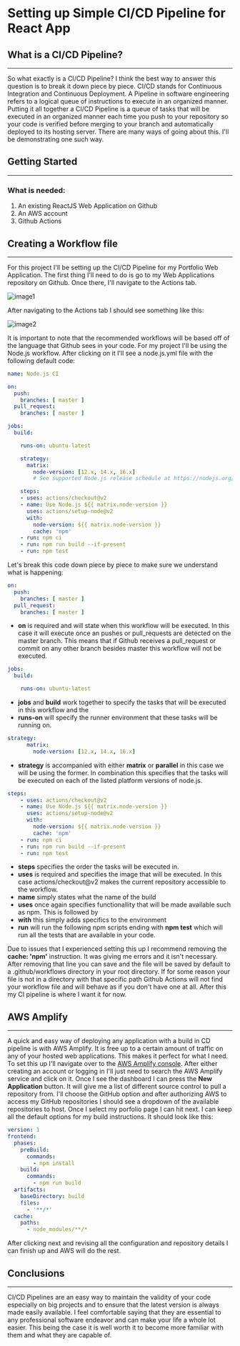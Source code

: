 # Setting up Simple CI/CD Pipeline for React App

## What is a CI/CD Pipeline?

---

So what exactly is a CI/CD Pipeline? I think the best way to answer this question is to break it down piece by piece. CI/CD stands for Continuous Integration and Continuous Deployment. A Pipeline in software engineering refers to a logical queue of instructions to execute in an organized manner. Putting it all together a CI/CD Pipeline is a queue of tasks that will be executed in an organized manner each time you push to your repository so your code is verified before merging to your branch and automatically deployed to its hosting server. There are many ways of going about this. I'll be demonstrating one such way.

## Getting Started

---

### What is needed:
1. An existing ReactJS Web Application on Github
2. An AWS account
3. Github Actions

## Creating a Workflow file

---

For this project I'll be setting up the CI/CD Pipeline for my Portfolio Web Application. The first thing I'll need to do is go to my Web Applications repository on Github. Once there, I'll navigate to the Actions tab.

![image1](https://tanner-portfolio-blog-images.s3.us-west-1.amazonaws.com/BlogPost6/Images/image1.png)

After navigating to the Actions tab I should see something like this:

![image2](https://tanner-portfolio-blog-images.s3.us-west-1.amazonaws.com/BlogPost6/Images/image2.png)

It is important to note that the recommended workflows will be based off of the language that Github sees in your code. For my project I'll be using the Node.js workflow. After clicking on it I'll see a node.js.yml file with the following default code:

```yml
name: Node.js CI

on:
  push:
    branches: [ master ]
  pull_request:
    branches: [ master ]

jobs:
  build:

    runs-on: ubuntu-latest

    strategy:
      matrix:
        node-version: [12.x, 14.x, 16.x]
        # See supported Node.js release schedule at https://nodejs.org/en/about/releases/

    steps:
    - uses: actions/checkout@v2
    - name: Use Node.js ${{ matrix.node-version }}
      uses: actions/setup-node@v2
      with:
        node-version: ${{ matrix.node-version }}
        cache: 'npm'
    - run: npm ci
    - run: npm run build --if-present
    - run: npm test
```

Let's break this code down piece by piece to make sure we understand what is happening:

```yml
on:
  push:
    branches: [ master ]
  pull_request:
    branches: [ master ]
```

- **on** is required and will state when this workflow will be executed. In this case it will execute once an pushes or pull_requests are detected on the master branch. This means that if Github receives a pull_request or commit on any other branch besides master this workflow will not be executed. 

```yml
jobs:
  build:

    runs-on: ubuntu-latest
```

- **jobs** and **build** work together to specify the tasks that will be executed in this workflow and the 
- **runs-on** will specify the runner environment that these tasks will be running on.

```yml
strategy:
      matrix:
        node-version: [12.x, 14.x, 16.x]
```

- **strategy** is accompanied with either **matrix** or **parallel** in this case we will be using the former. In combination this specifies that the tasks will be executed on each of the listed platform versions of node.js.

```yml
steps:
    - uses: actions/checkout@v2
    - name: Use Node.js ${{ matrix.node-version }}
      uses: actions/setup-node@v2
      with:
        node-version: ${{ matrix.node-version }}
        cache: 'npm'
    - run: npm ci
    - run: npm run build --if-present
    - run: npm test
```

- **steps** specifies the order the tasks will be executed in.
- **uses** is required and specifies the image that will be executed. In this case actions/checkout@v2 makes the current repository accessible to the workflow. 
- **name** simply states what the name of the build
- **uses** once again specifies functionallity that will be made available such as npm. This is followed by    
- **with** this simply adds specifics to the environment
- **run** will run the following npm scripts ending with **npm test** which will run all the tests that are available in your code.


Due to issues that I experienced setting this up I recommend removing the **cache: 'npm'** instruction. It was giving me errors and it isn't necessary. After removing that line you can save and the file will be saved by default to a .github/workflows directory in your root directory. If for some reason your file is not in a directory with that specific path Github Actions will not find your workflow file and will behave as if you don't have one at all. After this my CI pipeline is where I want it for now.

## AWS Amplify 

---

A quick and easy way of deploying any application with a build in CD pipeline is with AWS Amplify. It is free up to a certain amount of traffic on any of your hosted web applications. This makes it perfect for what I need. To set this up I'll navigate over to the [AWS Amplify console](https://aws.amazon.com/es/amplify/). After either creating an account or logging in I'll just need to search the AWS Amplify service and click on it. Once I see the dashboard I can press the **New Application** button. It will give me a list of different source control to pull a repository from. I'll choose the GitHub option and after authorizing AWS to access my GitHub repositories I should see a dropdown of the available repositories to host. Once I select my porfolio page I can hit next. I can keep all the default options for my build instructions. It should look like this:

```yml
version: 1
frontend:
  phases:
    preBuild:
      commands:
        - npm install
    build:
      commands:
        - npm run build
  artifacts:
    baseDirectory: build
    files:
      - '**/*'
  cache:
    paths:
      - node_modules/**/*
```

After clicking next and revising all the configuration and repository details I can finish up and AWS will do the rest.

## Conclusions

---

CI/CD Pipelines are an easy way to maintain the validity of your code especially on big projects and to ensure that the latest version is always made easily available. I feel comfortable saying that they are essential to any professional software endeavor and can make your life a whole lot easier. This being the case it is well worth it to become more familiar with them and what they are capable of. 